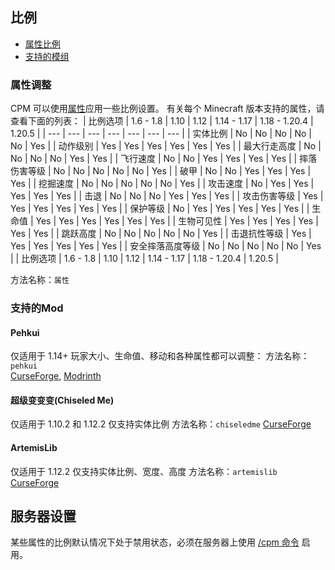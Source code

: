 ## 比例

- [属性比例](#attribute-scaling)
- [支持的模组](#supported-mods)

### 属性调整
CPM 可以使用[属性](https://minecraft.wiki/w/Attribute)应用一些比例设置。 有关每个 Minecraft 版本支持的属性，请查看下面的列表：
| 比例选项 | 1.6 - 1.8 | 1.10 | 1.12 | 1.14 - 1.17 | 1.18 - 1.20.4 | 1.20.5 |
| --- | --- | --- | --- | --- | --- | --- |
| 实体比例 |  No | No | No | No | No | Yes |
| 动作级别 |  Yes | Yes | Yes | Yes | Yes | Yes |
| 最大行走高度 |  No | No | No | No | Yes | Yes |
| 飞行速度 |  No | No | Yes | Yes | Yes | Yes |
| 摔落伤害等级 |  No | No | No | No | No | Yes |
| 破甲 |  No | No | Yes | Yes | Yes | Yes |
| 挖掘速度 |  No | No | No | No | No | Yes |
| 攻击速度 |  No | Yes | Yes | Yes | Yes | Yes |
| 击退 |  No | No | No | Yes | Yes | Yes |
| 攻击伤害等级 |  Yes | Yes | Yes | Yes | Yes | Yes |
| 保护等级 |  No | Yes | Yes | Yes | Yes | Yes |
| 生命值 |  Yes | Yes | Yes | Yes | Yes | Yes |
| 生物可见性 |  Yes | Yes | Yes | Yes | Yes | Yes |
| 跳跃高度 |  No | No | No | No | No | Yes |
| 击退抗性等级 |  Yes | Yes | Yes | Yes | Yes | Yes |
| 安全摔落高度等级 |  No | No | No | No | No | Yes |
| 比例选项 | 1.6 - 1.8 | 1.10 | 1.12 | 1.14 - 1.17 | 1.18 - 1.20.4 | 1.20.5 |

方法名称：`属性`

### 支持的Mod

#### Pehkui
仅适用于 1.14+
玩家大小、生命值、移动和各种属性都可以调整：
方法名称：`pehkui`  
[CurseForge](https://www.curseforge.com/minecraft/mc-mods/pehkui), [Modrinth](https://modrinth.com/mod/pehkui)  

#### 超级变变变(Chiseled Me)
仅适用于 1.10.2 和 1.12.2
仅支持实体比例 
方法名称：`chiseledme`
[CurseForge](https://www.curseforge.com/minecraft/mc-mods/chiseled-me)  

#### ArtemisLib
仅适用于 1.12.2 
仅支持实体比例、宽度、高度
方法名称：`artemislib`
[CurseForge](https://www.curseforge.com/minecraft/mc-mods/artemislib)  

## 服务器设置
某些属性的比例默认情况下处于禁用状态，必须在服务器上使用 [/cpm 命令](https://github.com/tom5454/CustomPlayerModels/wiki/The--cpm-command#scaling) 启用。

